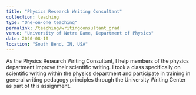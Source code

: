 ```yaml
---
title: "Physics Research Writing Consultant"
collection: teaching
type: "One-on-one teaching"
permalink: /teaching/writingconsultant_grad
venue: "University of Notre Dame, Department of Physics"
date: 2020-08-10
location: "South Bend, IN, USA"
---
```


As the Physics Research Writing Consultant, I help members of the physics department improve their scientific writing. I took a class specifically on scientific writing within the physics department and participate in training in general writing pedagogy principles through the University Writing Center as part of this assignment.